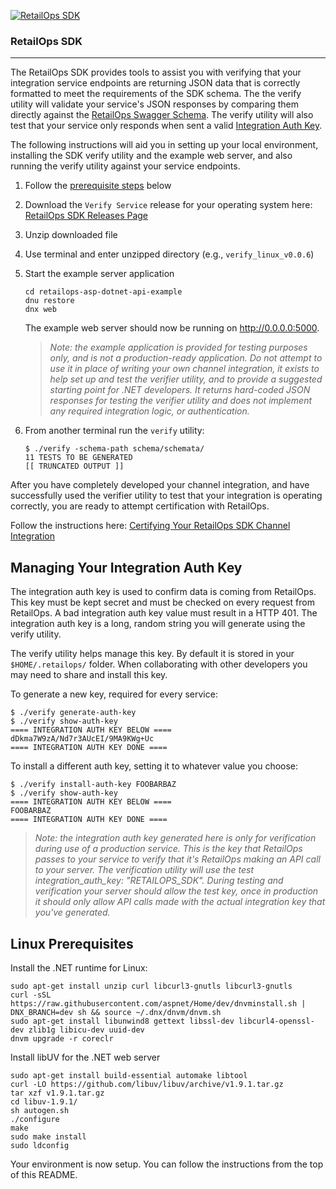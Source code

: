 [![RetailOps SDK](http://cdn2.hubspot.net/hubfs/530512/Image/logo.png)](http://retailops.com)

### RetailOps SDK
----
The RetailOps SDK provides tools to assist you with verifying that your integration service endpoints are returning JSON data that is correctly formatted to meet the requirements of the SDK schema. The the verify utility will validate your service's JSON responses by comparing them directly against the [RetailOps Swagger Schema](http://gudtech.github.io/retailops-sdk/v1/channel). The verify utility will also test that your service only responds when sent a valid [Integration Auth Key](#managing-your-integration-auth-key).

The following instructions will aid you in setting up your local environment, installing the SDK verify utility and the example web server, and also running the verify utility against your service endpoints.    

 1. Follow the [prerequisite steps](#linux-prerequisites) below
 2. Download the `Verify Service` release for your operating system here: [RetailOps SDK Releases Page](https://github.com/gudTECH/retailops-sdk/releases)
 3. Unzip downloaded file
 4. Use terminal and enter unzipped directory (e.g., `verify_linux_v0.0.6`)
 5. Start the example server application

    ```
    cd retailops-asp-dotnet-api-example
    dnu restore
    dnx web
    ```

    The example web server should now be running on http://0.0.0.0:5000.

    > _Note: the example application is provided for testing purposes only, and is not a production-ready application.
    > Do not attempt to use it in place of writing your own channel integration, it exists to help set up and test
    > the verifier utility, and to provide a suggested starting point for .NET developers. It returns hard-coded JSON
    > responses for testing the verifier utility and does not implement any required integration logic, or authentication._     

 6. From another terminal run the `verify` utility:

    ```
    $ ./verify -schema-path schema/schemata/
    11 TESTS TO BE GENERATED
    [[ TRUNCATED OUTPUT ]]
    ```

After you have completely developed your channel integration, and have successfully used
the verifier utility to test that your integration is operating correctly, you are ready to
attempt certification with RetailOps.

Follow the instructions here: [Certifying Your RetailOps SDK Channel Integration](https://github.com/gudTECH/retailops-sdk/blob/master/verify/CERTIFY_README.md)

Managing Your Integration Auth Key
---

The integration auth key is used to confirm data is coming from RetailOps. This key must be kept secret and must be checked on every request from RetailOps. A bad integration auth key value must result in a HTTP 401. The integration auth key is a long, random string you will generate using the verify utility.

The verify utility helps manage this key. By default it is stored in your `$HOME/.retailops/` folder. When collaborating with other developers you may need to share and install this key.

To generate a new key, required for every service:

```
$ ./verify generate-auth-key
$ ./verify show-auth-key
==== INTEGRATION AUTH KEY BELOW ====
dDkma7W9zA/Nd7r3AUcEI/9MA9KWg+Uc
==== INTEGRATION AUTH KEY DONE ====
```

To install a different auth key, setting it to whatever value you choose:

```
$ ./verify install-auth-key FOOBARBAZ
$ ./verify show-auth-key
==== INTEGRATION AUTH KEY BELOW ====
FOOBARBAZ
==== INTEGRATION AUTH KEY DONE ====
```

> _Note: the integration auth key generated here is only for verification during use of a production service. This is the key that RetailOps passes to your service to verify that it's RetailOps making an API call to your server. The verification utility will use the test integration_auth_key: "RETAILOPS_SDK". During testing and verification your server should allow the test key, once in production it should only allow API calls made with the actual integration key that you've generated._

Linux Prerequisites
---

Install the .NET runtime for Linux:

```
sudo apt-get install unzip curl libcurl3-gnutls libcurl3-gnutls
curl -sSL https://raw.githubusercontent.com/aspnet/Home/dev/dnvminstall.sh | DNX_BRANCH=dev sh && source ~/.dnx/dnvm/dnvm.sh
sudo apt-get install libunwind8 gettext libssl-dev libcurl4-openssl-dev zlib1g libicu-dev uuid-dev
dnvm upgrade -r coreclr
```

Install libUV for the .NET web server
```
sudo apt-get install build-essential automake libtool
curl -LO https://github.com/libuv/libuv/archive/v1.9.1.tar.gz
tar xzf v1.9.1.tar.gz
cd libuv-1.9.1/
sh autogen.sh
./configure
make
sudo make install
sudo ldconfig
```

Your environment is now setup. You can follow the instructions from the top of this README.
